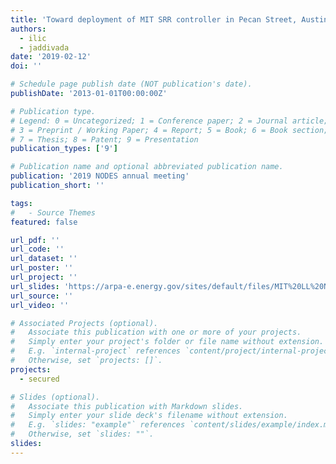 ```yaml
---
title: 'Toward deployment of MIT SRR controller in Pecan Street, Austin, TX: Progress and next steps'
authors:
  - ilic
  - jaddivada
date: '2019-02-12'
doi: ''

# Schedule page publish date (NOT publication's date).
publishDate: '2013-01-01T00:00:00Z'

# Publication type.
# Legend: 0 = Uncategorized; 1 = Conference paper; 2 = Journal article;
# 3 = Preprint / Working Paper; 4 = Report; 5 = Book; 6 = Book section;
# 7 = Thesis; 8 = Patent; 9 = Presentation
publication_types: ['9']

# Publication name and optional abbreviated publication name.
publication: '2019 NODES annual meeting'
publication_short: ''

tags:
#   - Source Themes
featured: false

url_pdf: ''
url_code: ''
url_dataset: ''
url_poster: ''
url_project: ''
url_slides: 'https://arpa-e.energy.gov/sites/default/files/MIT%20LL%20NODES%20Annual%20Meeting%202019.pdf'
url_source: ''
url_video: ''

# Associated Projects (optional).
#   Associate this publication with one or more of your projects.
#   Simply enter your project's folder or file name without extension.
#   E.g. `internal-project` references `content/project/internal-project/index.md`.
#   Otherwise, set `projects: []`.
projects:
  - secured

# Slides (optional).
#   Associate this publication with Markdown slides.
#   Simply enter your slide deck's filename without extension.
#   E.g. `slides: "example"` references `content/slides/example/index.md`.
#   Otherwise, set `slides: ""`.
slides:
---
```

